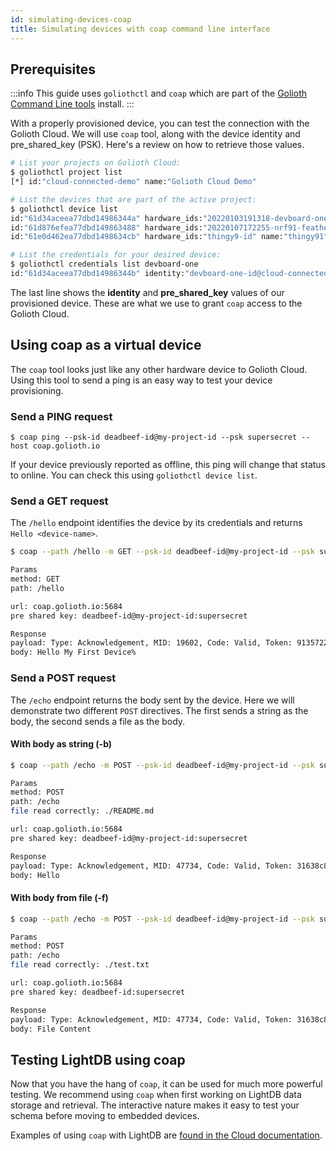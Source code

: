 ```yaml
---
id: simulating-devices-coap
title: Simulating devices with coap command line interface
---
```


## Prerequisites

:::info
This guide uses `goliothctl` and `coap` which are part of the [Golioth Command Line tools](/commandline) install.
:::

With a properly provisioned device, you can test the connection with the Golioth
Cloud. We will use `coap` tool, along with the device identity and
pre_shared_key (PSK). Here's a review on how to retrieve those values.

```bash
# List your projects on Golioth Cloud:
$ goliothctl project list
[*] id:"cloud-connected-demo" name:"Golioth Cloud Demo"

# List the devices that are part of the active project:
$ goliothctl device list
id:"61d34aceea77dbd14986344a" hardware_ids:"20220103191318-devboard-one" name:"devboard-one" status:"offline"
id:"61d876efea77dbd149863488" hardware_ids:"20220107172255-nrf91-feather" name:"nrf91-feather" status:"offline"
id:"61e0d462ea77dbd1498634cb" hardware_ids:"thingy9-id" name:"thingy91" status:"offline"

# List the credentials for your desired device:
$ goliothctl credentials list devboard-one
id:"61d34aceea77dbd14986344b" identity:"devboard-one-id@cloud-connected-demo" pre_shared_key:"supersecret"
```

The last line shows the __identity__ and **pre_shared_key** values of our
provisioned device. These are what we use to grant `coap` access to the Golioth
Cloud.

## Using coap as a virtual device

The `coap` tool looks just like any other hardware device to Golioth Cloud.
Using this tool to send a ping is an easy way to test your device provisioning.

### Send a PING request

```
$ coap ping --psk-id deadbeef-id@my-project-id --psk supersecret --host coap.golioth.io
```

If your device previously reported as offline, this ping will change that status
to online. You can check this using `goliothctl device list`.

### Send a GET request

The `/hello` endpoint identifies the device by its credentials and returns `Hello <device-name>`.

```bash
$ coap --path /hello -m GET --psk-id deadbeef-id@my-project-id --psk supersecret --host coap.golioth.io

Params
method: GET
path: /hello

url: coap.golioth.io:5684
pre shared key: deadbeef-id@my-project-id:supersecret

Response
payload: Type: Acknowledgement, MID: 19602, Code: Valid, Token: 913572292474c677, ContentFormat: text/plain;charset=utf-8
body: Hello My First Device%
```

### Send a POST request

The `/echo` endpoint returns the body sent by the device. Here we will
demonstrate two different `POST` directives. The first sends a string as the
body, the second sends a file as the body.

#### With body as string (-b)

```bash
$ coap --path /echo -m POST --psk-id deadbeef-id@my-project-id --psk supersecret --host coap.golioth.io -b "Hello"

Params
method: POST
path: /echo
file read correctly: ./README.md

url: coap.golioth.io:5684
pre shared key: deadbeef-id@my-project-id:supersecret

Response
payload: Type: Acknowledgement, MID: 47734, Code: Valid, Token: 31638c831239e704, ContentFormat: application/octet-stream
body: Hello
```

#### With body from file (-f)

```bash
$ coap --path /echo -m POST --psk-id deadbeef-id@my-project-id --psk supersecret --host coap.golioth.io -f ./test.txt

Params
method: POST
path: /echo
file read correctly: ./test.txt

url: coap.golioth.io:5684
pre shared key: deadbeef-id:supersecret

Response
payload: Type: Acknowledgement, MID: 47734, Code: Valid, Token: 31638c831239e704, ContentFormat: application/octet-stream
body: File Content
```

## Testing LightDB using coap

Now that you have the hang of `coap`, it can be used for much more powerful
testing. We recommend using `coap` when first working on LightDB data storage
and retrieval. The interactive nature makes it easy to test your schema before
moving to embedded devices.

Examples of using `coap` with LightDB are [found in the Cloud documentation](/cloud/services/lightdb/read-write-data).
